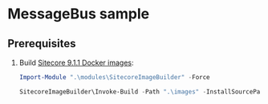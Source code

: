 # MessageBus sample

## Prerequisites

1. Build [Sitecore 9.1.1 Docker images](https://github.com/Sitecore/docker-images):

   ```powershell
   Import-Module ".\modules\SitecoreImageBuilder" -Force

   SitecoreImageBuilder\Invoke-Build -Path ".\images" -InstallSourcePath C:\tools\SIMRepository -Registry myregistry -Tags "*9.1.1*" -PushMode "WhenChanged"
   ```
